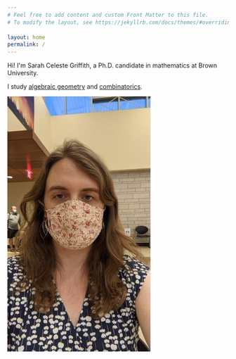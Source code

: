 ```yaml
---
# Feel free to add content and custom Front Matter to this file.
# To modify the layout, see https://jekyllrb.com/docs/themes/#overriding-theme-defaults

layout: home
permalink: /
---
```


Hi! I'm Sarah Celeste Griffith, a Ph.D. candidate in mathematics at Brown University.

I study [algebraic geometry](https://en.wikipedia.org/wiki/Algebraic_geometry) and [combinatorics](https://en.wikipedia.org/wiki/Combinatorics).

![my pic](assets/images/my_pic.jpg)